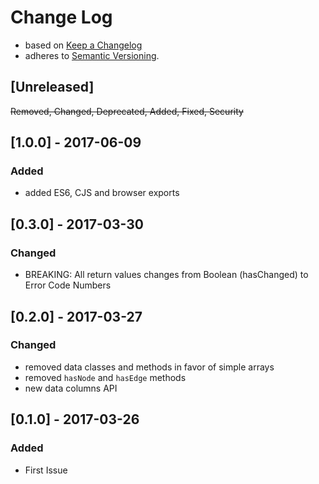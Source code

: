 <!-- markdownlint-disable MD012 MD022 MD024 MD026 MD032 MD041 -->

# Change Log

- based on [Keep a Changelog](http://keepachangelog.com/)
- adheres to [Semantic Versioning](http://semver.org/).

## [Unreleased]
~~Removed, Changed, Deprecated, Added, Fixed, Security~~

## [1.0.0] - 2017-06-09
### Added
- added ES6, CJS and browser exports

## [0.3.0] - 2017-03-30
### Changed
- BREAKING: All return values changes from Boolean (hasChanged) to Error Code Numbers

## [0.2.0] - 2017-03-27
### Changed
- removed data classes and methods in favor of simple arrays
- removed `hasNode` and `hasEdge` methods
- new data columns API

## [0.1.0] - 2017-03-26
### Added
- First Issue
